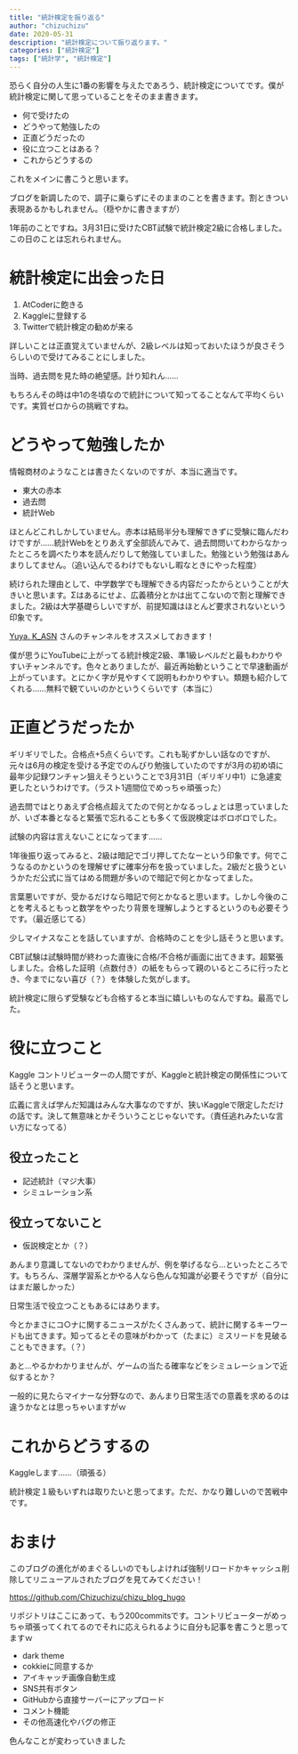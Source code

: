 ```yaml
---
title: "統計検定を振り返る"
author: "chizuchizu"
date: 2020-05-31
description: "統計検定について振り返ります。"
categories: ["統計検定"]
tags: ["統計学", "統計検定"]
---
```


恐らく自分の人生に1番の影響を与えたであろう、統計検定についてです。僕が統計検定に関して思っていることをそのまま書きます。

* 何で受けたの
* どうやって勉強したの
* 正直どうだったの
* 役に立つことはある？
* これからどうするの

これをメインに書こうと思います。

ブログを新調したので、調子に乗らずにそのままのことを書きます。割ときつい表現あるかもしれません。（穏やかに書きますが）

1年前のことですね。3月31日に受けたCBT試験で統計検定2級に合格しました。この日のことは忘れられません。

# 統計検定に出会った日

1. AtCoderに飽きる
2. Kaggleに登録する
3. Twitterで統計検定の勧めが来る

詳しいことは正直覚えていませんが、2級レベルは知っておいたほうが良さそうらしいので受けてみることにしました。

当時、過去問を見た時の絶望感。計り知れん……

もちろんその時は中1の冬頃なので統計について知ってることなんて平均くらいです。実質ゼロからの挑戦ですね。

# どうやって勉強したか

情報商材のようなことは書きたくないのですが、本当に適当です。

* 東大の赤本
* 過去問
* 統計Web

ほとんどこれしかしていません。赤本は結局半分も理解できずに受験に臨んだわけですが……統計Webをとりあえず全部読んでみて、過去問問いてわからなかったところを調べたり本を読んだりして勉強していました。勉強という勉強はあんまりしてません。（追い込んでるわけでもないし暇なときにやった程度）

続けられた理由として、中学数学でも理解できる内容だったからということが大きいと思います。Σはあるにせよ、広義積分とかは出てこないので割と理解できました。2級は大学基礎らしいですが、前提知識はほとんど要求されないという印象です。

[Yuya. K_ASN](https://www.youtube.com/channel/UCMQAtnp07Genb7egZNrmrLg) さんのチャンネルをオススメしておきます！

僕が思うにYouTubeに上がってる統計検定2級、準1級レベルだと最もわかりやすいチャンネルです。色々とありましたが、最近再始動ということで早速動画が上がっています。とにかく字が見やすくて説明もわかりやすい。類題も紹介してくれる……無料で観ていいのかというくらいです（本当に）

# 正直どうだったか

ギリギリでした。合格点+5点くらいです。これも恥ずかしい話なのですが、元々は6月の検定を受ける予定でのんびり勉強していたのですが3月の初め頃に最年少記録ワンチャン狙えそうということで3月31日（ギリギリ中1）に急遽変更したというわけです。（ラスト1週間位でめっちゃ頑張った）

過去問ではとりあえず合格点超えてたので何とかなるっしょとは思っていましたが、いざ本番となると緊張で忘れることも多くて仮説検定はボロボロでした。

試験の内容は言えないことになってます……

1年後振り返ってみると、2級は暗記でゴリ押してたなーという印象です。何でこうなるのかというのを理解せずに確率分布を扱っていました。2級だと扱うというかただ公式に当てはめる問題が多いので暗記で何とかなってました。

言葉悪いですが、受かるだけなら暗記で何とかなると思います。しかし今後のことを考えるともっと数学をやったり背景を理解しようとするというのも必要そうです。（最近感じてる）

少しマイナスなことを話していますが、合格時のことを少し話そうと思います。

CBT試験は試験時間が終わった直後に合格/不合格が画面に出てきます。超緊張しました。合格した証明（点数付き）の紙をもらって親のいるところに行ったとき、今までにない喜び（？）を体験した気がします。

統計検定に限らず受験なども合格すると本当に嬉しいものなんですね。最高でした。

# 役に立つこと

Kaggle コントリビューターの人間ですが、Kaggleと統計検定の関係性について話そうと思います。

広義に言えば学んだ知識はみんな大事なのですが、狭いKaggleで限定しただけの話です。決して無意味とかそういうことじゃないです。（責任逃れみたいな言い方になってる）

##  役立ったこと

* 記述統計（マジ大事）
* シミュレーション系

## 役立ってないこと

* 仮説検定とか（？）

あんまり意識してないのでわかりませんが、例を挙げるなら…といったところです。もちろん、深層学習系とかやる人なら色んな知識が必要そうですが（自分にはまだ厳しかった）

日常生活で役立つこともあるにはあります。

今とかまさにコ○ナに関するニュースがたくさんあって、統計に関するキーワードも出てきます。知ってるとその意味がわかって（たまに）ミスリードを見破ることもできます。（？）

あと…やるかわかりませんが、ゲームの当たる確率などをシミュレーションで近似するとか？

一般的に見たらマイナーな分野なので、あんまり日常生活での意義を求めるのは違うかなとは思っちゃいますがｗ

# これからどうするの

Kaggleします……（頑張る）

統計検定１級もいずれは取りたいと思ってます。ただ、かなり難しいので苦戦中です。

# おまけ

このブログの進化がめまぐるしいのでもしよければ強制リロードかキャッシュ削除してリニューアルされたブログを見てみてください！

https://github.com/Chizuchizu/chizu_blog_hugo

リポジトリはここにあって、もう200commitsです。コントリビューターがめっちゃ頑張ってくれてるのでそれに応えられるように自分も記事を書こうと思ってますｗ

* dark theme
* cokkieに同意するか
* アイキャッチ画像自動生成
* SNS共有ボタン
* GitHubから直接サーバーにアップロード
* コメント機能
* その他高速化やバグの修正

色んなことが変わっていきました
